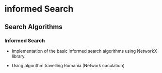# informed Search

## Search Algorithms
  ### Informed Search
   - Implementation of the basic informed search algorithms using NetworkX library.

   - Using algorithm travelling Romania.(Network caculation)

